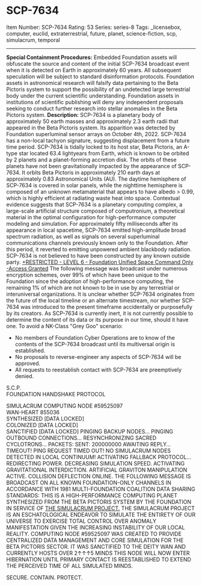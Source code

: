 # SCP-7634
Item Number: SCP-7634
Rating: 53
Series: series-8
Tags: _licensebox, computer, euclid, extraterrestrial, future, planet, science-fiction, scp, simulacrum, temporal

---

**Special Containment Procedures:** Embedded Foundation assets will obfuscate the source and content of the initial SCP-7634 broadcast event when it is detected on Earth in approximately 60 years. All subsequent speculation will be subject to standard disinformation protocols.
Foundation assets in astronomical research will falsify data pertaining to the Beta Pictoris system to support the possibility of an undetected large terrestrial body under the current scientific understanding. Foundation assets in institutions of scientific publishing will deny any independent proposals seeking to conduct further research into stellar anomalies in the Beta Pictoris system.
**Description:** SCP-7634 is a planetary body of approximately 50 earth masses and approximately 2.3 earth radii that appeared in the Beta Pictoris system. Its apparition was detected by Foundation superluminal sensor arrays on October 4th, 2022.
SCP-7634 has a non-local tachyon signature, suggesting displacement from a future time period.
SCP-7634 is tidally locked to its host star, Beta Pictoris, an A-type star located 63.4 lightyears from Earth, which is known to be orbited by 2 planets and a planet-forming accretion disk. The orbits of these planets have not been gravitationally impacted by the appearance of SCP-7634. It orbits Beta Pictoris in approximately 210 earth days at approximately 0.83 Astronomical Units (AU).
The daytime hemisphere of SCP-7634 is covered in solar panels, while the nighttime hemisphere is composed of an unknown metamaterial that appears to have albedo > 0.99, which is highly efficient at radiating waste heat into space.
Contextual evidence suggests that SCP-7634 is a planetary computing complex, a large-scale artificial structure composed of computronium, a theoretical material in the optimal configuration for high-performance computer modeling and simulation.
For approximately fifty milliseconds after its appearance in local spacetime, SCP-7634 emitted high-amplitude broad spectrum radiation, as well as signals on several superluminal communications channels previously known only to the Foundation. After this period, it reverted to emitting unpowered ambient blackbody radiation.
SCP-7634 is not believed to have been constructed by any known outside party.
[+RESTRICTED - LEVEL 6 - Foundation Unified Space Command Only](javascript:;)
[-Access Granted](javascript:;)
The following message was broadcast under numerous encryption schemes, over 99% of which have been unique to the Foundation since the adoption of high-performance computing, the remaining 1% of which are not known to be in use by any terrestrial or interuniversal organizations.
It is unclear whether SCP-7634 originates from the future of the local timeline or an alternate timestream, nor whether SCP-7634 was introduced to the present timeframe accidentally or purposefully by its creators. As SCP-7634 is currently inert, it is not currently possible to determine the content of its data or its purpose in our time, should it have one.
To avoid a NK-Class "Grey Goo" scenario:
  * No members of Foundation Cyber Operations are to know of the contents of the SCP-7634 broadcast until its multiversal origin is established.
  * No proposals to reverse-engineer any aspects of SCP-7634 will be approved.
  * All requests to reestablish contact with SCP-7634 are preemptively denied.

S.C.P.  
FOUNDATION
HANDSHAKE PROTOCOL
  
SIMULACRUM COMPUTING NODE #59525097  
WAN-HEART 855036  
SYNTHESIZED [DATA LOCKED]  
COLONIZED [DATA LOCKED]  
SANCTIFIED [DATA LOCKED] 
PINGING BACKUP NODES…
PINGING OUTBOUND CONNECTIONS…
RESYNCHRONIZING SACRED CYCLOTRONS…
PACKETS: SENT: 200000000
AWAITING REPLY…
TIMEOUT!
PING REQUEST TIMED OUT! NO SIMULACRUM NODES DETECTED IN LOCAL CONTINUUM!
ACTIVATING FALLBACK PROTOCOL…
REDIRECTING POWER. DECREASING SIMULATION SPEED. ACTIVATING GRAVITATIONAL INTERDICTION.
ARTIFICIAL GRAVITON MANIPULATION ACTIVE. COLLISION DEFLECTION ONLINE.
THE FOLLOWING MESSAGE IS BROADCAST ON ALL KNOWN FOUNDATION-ONLY CHANNELS IN ACCORDANCE WITH 1981 MULTI-FOUNDATION COALITION DATA SHARING STANDARDS:
THIS IS A HIGH-PERFORMANCE COMPUTING PLANET SYNTHESIZED FROM THE BETA PICTORIS SYSTEM BY THE FOUNDATION IN SERVICE OF [THE SIMULACRUM PROJECT.](/simulacrum-project-hub) THE SIMULACRUM PROJECT IS AN ESCHATOLOGICAL ENDEAVOR TO SIMULATE THE ENTIRETY OF OUR UNIVERSE TO EXERCISE TOTAL CONTROL OVER ANOMALY MANIFESTATION GIVEN THE INCREASING INSTABILITY OF OUR LOCAL REALITY.
COMPUTING NODE #59525097 WAS CREATED TO PROVIDE CENTRALIZED DATA MANAGEMENT AND CORE SIMULATION FOR THE BETA PICTORIS SECTOR. IT WAS SANCTIFIED TO THE DEITY WAN AND CURRENTLY HOSTS OVER 2↑↑↑5 MINDS
THIS NODE WILL NOW ENTER HIBERNATION UNTIL PRIMARY CONTACT IS REESTABLISHED TO EXTEND THE PERCEIVED TIME OF ALL SIMULATED MINDS.  

SECURE. CONTAIN. PROTECT.
  
  